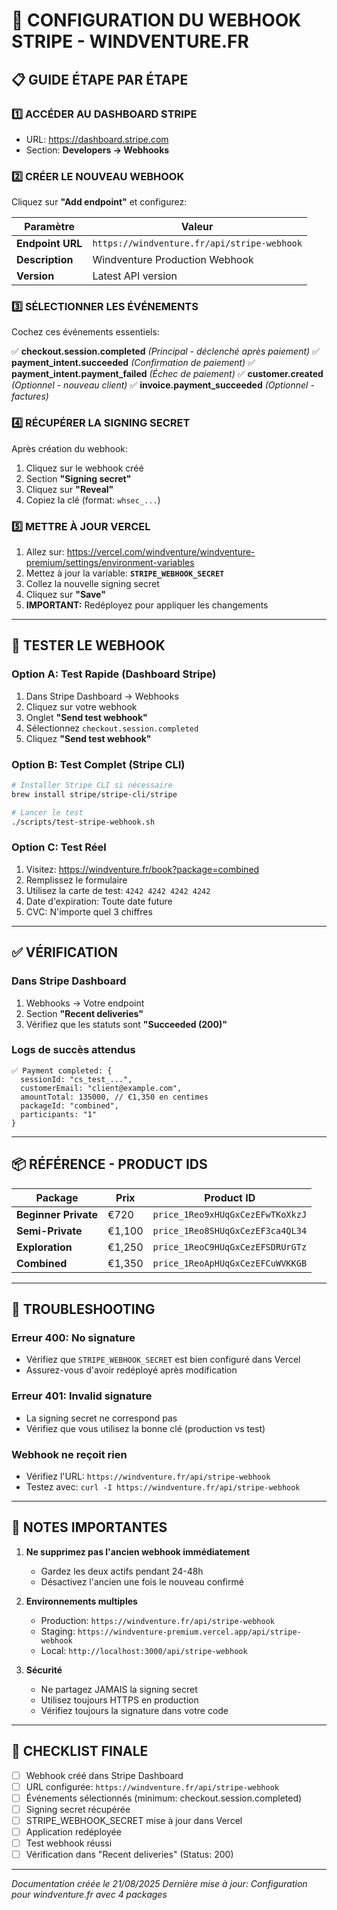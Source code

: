 # 🔧 CONFIGURATION DU WEBHOOK STRIPE - WINDVENTURE.FR

## 📋 GUIDE ÉTAPE PAR ÉTAPE

### 1️⃣ **ACCÉDER AU DASHBOARD STRIPE**
- URL: https://dashboard.stripe.com
- Section: **Developers → Webhooks**

### 2️⃣ **CRÉER LE NOUVEAU WEBHOOK**

Cliquez sur **"Add endpoint"** et configurez:

| Paramètre | Valeur |
|-----------|--------|
| **Endpoint URL** | `https://windventure.fr/api/stripe-webhook` |
| **Description** | Windventure Production Webhook |
| **Version** | Latest API version |

### 3️⃣ **SÉLECTIONNER LES ÉVÉNEMENTS**

Cochez ces événements essentiels:

✅ **checkout.session.completed** *(Principal - déclenché après paiement)*
✅ **payment_intent.succeeded** *(Confirmation de paiement)*
✅ **payment_intent.payment_failed** *(Échec de paiement)*
✅ **customer.created** *(Optionnel - nouveau client)*
✅ **invoice.payment_succeeded** *(Optionnel - factures)*

### 4️⃣ **RÉCUPÉRER LA SIGNING SECRET**

Après création du webhook:
1. Cliquez sur le webhook créé
2. Section **"Signing secret"**
3. Cliquez sur **"Reveal"**
4. Copiez la clé (format: `whsec_...`)

### 5️⃣ **METTRE À JOUR VERCEL**

1. Allez sur: https://vercel.com/windventure/windventure-premium/settings/environment-variables
2. Mettez à jour la variable: **`STRIPE_WEBHOOK_SECRET`**
3. Collez la nouvelle signing secret
4. Cliquez sur **"Save"**
5. **IMPORTANT:** Redéployez pour appliquer les changements

---

## 🧪 TESTER LE WEBHOOK

### Option A: Test Rapide (Dashboard Stripe)
1. Dans Stripe Dashboard → Webhooks
2. Cliquez sur votre webhook
3. Onglet **"Send test webhook"**
4. Sélectionnez `checkout.session.completed`
5. Cliquez **"Send test webhook"**

### Option B: Test Complet (Stripe CLI)
```bash
# Installer Stripe CLI si nécessaire
brew install stripe/stripe-cli/stripe

# Lancer le test
./scripts/test-stripe-webhook.sh
```

### Option C: Test Réel
1. Visitez: https://windventure.fr/book?package=combined
2. Remplissez le formulaire
3. Utilisez la carte de test: `4242 4242 4242 4242`
4. Date d'expiration: Toute date future
5. CVC: N'importe quel 3 chiffres

---

## ✅ VÉRIFICATION

### Dans Stripe Dashboard
1. Webhooks → Votre endpoint
2. Section **"Recent deliveries"**
3. Vérifiez que les statuts sont **"Succeeded (200)"**

### Logs de succès attendus
```
✅ Payment completed: {
  sessionId: "cs_test_...",
  customerEmail: "client@example.com",
  amountTotal: 135000, // €1,350 en centimes
  packageId: "combined",
  participants: "1"
}
```

---

## 📦 RÉFÉRENCE - PRODUCT IDS

| Package | Prix | Product ID |
|---------|------|------------|
| **Beginner Private** | €720 | `price_1Reo9xHUqGxCezEFwTKoXkzJ` |
| **Semi-Private** | €1,100 | `price_1Reo8SHUqGxCezEF3ca4QL34` |
| **Exploration** | €1,250 | `price_1ReoC9HUqGxCezEFSDRUrGTz` |
| **Combined** | €1,350 | `price_1ReoApHUqGxCezEFCuWVKKGB` |

---

## 🚨 TROUBLESHOOTING

### Erreur 400: No signature
- Vérifiez que `STRIPE_WEBHOOK_SECRET` est bien configuré dans Vercel
- Assurez-vous d'avoir redéployé après modification

### Erreur 401: Invalid signature
- La signing secret ne correspond pas
- Vérifiez que vous utilisez la bonne clé (production vs test)

### Webhook ne reçoit rien
- Vérifiez l'URL: `https://windventure.fr/api/stripe-webhook`
- Testez avec: `curl -I https://windventure.fr/api/stripe-webhook`

---

## 📝 NOTES IMPORTANTES

1. **Ne supprimez pas l'ancien webhook immédiatement**
   - Gardez les deux actifs pendant 24-48h
   - Désactivez l'ancien une fois le nouveau confirmé

2. **Environnements multiples**
   - Production: `https://windventure.fr/api/stripe-webhook`
   - Staging: `https://windventure-premium.vercel.app/api/stripe-webhook`
   - Local: `http://localhost:3000/api/stripe-webhook`

3. **Sécurité**
   - Ne partagez JAMAIS la signing secret
   - Utilisez toujours HTTPS en production
   - Vérifiez toujours la signature dans votre code

---

## 🎯 CHECKLIST FINALE

- [ ] Webhook créé dans Stripe Dashboard
- [ ] URL configurée: `https://windventure.fr/api/stripe-webhook`
- [ ] Événements sélectionnés (minimum: checkout.session.completed)
- [ ] Signing secret récupérée
- [ ] STRIPE_WEBHOOK_SECRET mise à jour dans Vercel
- [ ] Application redéployée
- [ ] Test webhook réussi
- [ ] Vérification dans "Recent deliveries" (Status: 200)

---

*Documentation créée le 21/08/2025*
*Dernière mise à jour: Configuration pour windventure.fr avec 4 packages*